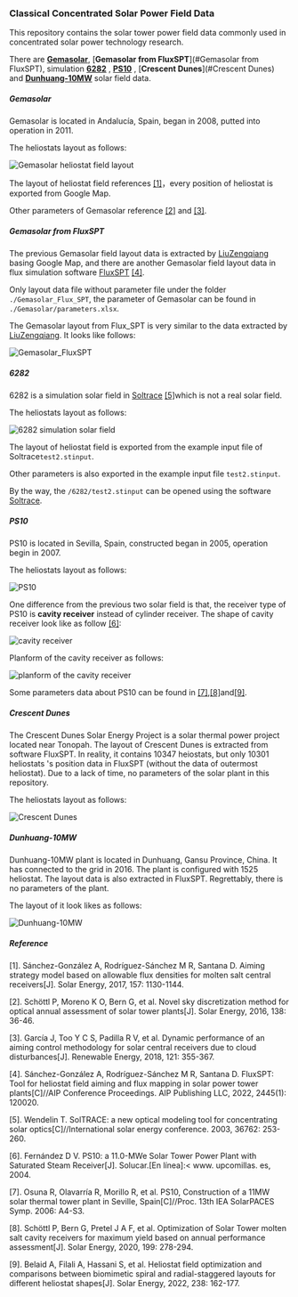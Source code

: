 ### Classical Concentrated Solar Power Field Data

This repository contains the solar tower power field data commonly used in concentrated solar power technology research.

There are [**Gemasolar**](#Gemasolar), [**Gemasolar from FluxSPT**](#Gemasolar from FluxSPT), simulation [**6282**](#6282)  , [**PS10**](#PS10) , [**Crescent Dunes**](#Crescent Dunes) and [**Dunhuang-10MW**](#Dunhuang-10MW) solar field data.

##### Gemasolar  

Gemasolar is located in Andalucía, Spain, began in 2008, putted into operation in 2011.

The heliostats layout as follows:

![Gemasolar heliostat field layout](./Gemasolar/layout.png)



The layout of heliostat field references [[1]](#reference)，every position of heliostat is exported from Google Map.

Other parameters of Gemasolar  reference [[2]](#reference) and [[3]](#reference).



##### Gemasolar from FluxSPT

The previous Gemasolar field layout data is extracted by [LiuZengqiang](https://github.com/LiuZengqiang) basing Google Map, and there are another Gemasolar field layout data in flux simulation software [FluxSPT](https://ise.uc3m.es/research/solar-energy/fluxspt/) [[4]](#reference).

Only layout data file without parameter file under the folder ``./Gemasolar_Flux_SPT``, the parameter of Gemasolar can be found in ``./Gemasolar/parameters.xlsx``.

The Gemasolar layout from Flux_SPT is very similar to the data extracted by [LiuZengqiang](https://github.com/LiuZengqiang). It looks like follows:

![Gemasolar_FluxSPT](.\Gemasolar_FluxSPT\layout.png)



##### 6282

6282 is a simulation solar field in [Soltrace](https://www.nrel.gov/csp/soltrace.html) [[5]](#reference)which is not a real solar field.

The heliostats layout as follows:

![6282 simulation solar field](./6282/layout.png)

The layout of heliostat field is exported from the  example input file of Soltrace``test2.stinput``.

Other parameters is also exported in the example input file ``test2.stinput``.

By the way, the ``/6282/test2.stinput`` can be opened using the software [Soltrace](https://www.nrel.gov/csp/soltrace.html).



##### PS10

PS10 is located in Sevilla, Spain, constructed began in 2005, operation begin in 2007.

The heliostats layout as follows:

![PS10](./PS10/layout.png)

One difference from the previous two solar field is that, the receiver type of PS10 is **cavity receiver** instead of cylinder receiver. The shape of cavity receiver look like as follow [[6]](#reference):

![cavity receiver](./PS10/cavity_receiver.png)

Planform of the cavity receiver as follows:

![planform of the cavity receiver](./PS10/cavity_receiver_outline.png)

Some parameters data about PS10 can be found in [[7]](#reference),[[8]](#reference)and[[9]](#reference).



##### Crescent Dunes

The Crescent Dunes Solar Energy Project is a solar thermal power project located near Tonopah. The layout of Crescent Dunes is extracted from software FluxSPT. In reality, it contains 10347 heiostats, but only 10301 heliostats 's position data in FluxSPT (without the data of outermost heliostat). Due to a lack of time, no parameters of the solar plant in this repository.

The heliostats layout as follows:

![Crescent Dunes](.\CrescentDunes\layout.png)

#####  Dunhuang-10MW

Dunhuang-10MW plant is located in Dunhuang, Gansu Province, China. It has connected to the grid in 2016. The plant is configured with 1525 heliostat. The layout data is also extracted in FluxSPT. Regrettably, there is no parameters of the plant.

The layout of it look likes as follows:

![Dunhuang-10MW](.\Dunhuang_10MW\layout.png)

##### Reference

[1]. Sánchez-González A, Rodríguez-Sánchez M R, Santana D. Aiming strategy model based on allowable flux densities for molten salt central receivers[J]. Solar Energy, 2017, 157: 1130-1144.

[2]. Schöttl P, Moreno K O, Bern G, et al. Novel sky discretization method for optical annual assessment of solar tower plants[J]. Solar Energy, 2016, 138: 36-46.

[3]. García J, Too Y C S, Padilla R V, et al. Dynamic performance of an aiming control methodology for solar central receivers due to cloud disturbances[J]. Renewable Energy, 2018, 121: 355-367.

[4]. Sánchez-González A, Rodríguez-Sánchez M R, Santana D. FluxSPT: Tool for heliostat field aiming and flux mapping in solar power tower plants[C]//AIP Conference Proceedings. AIP Publishing LLC, 2022, 2445(1): 120020.

[5]. Wendelin T. SolTRACE: a new optical modeling tool for concentrating solar optics[C]//International solar energy conference. 2003, 36762: 253-260.

[6]. Fernández D V. PS10: a 11.0-MWe Solar Tower Power Plant with Saturated Steam Receiver[J]. Solucar.[En línea]:< www. upcomillas. es, 2004.

[7]. Osuna R, Olavarría R, Morillo R, et al. PS10, Construction of a 11MW solar thermal tower plant in Seville, Spain[C]//Proc. 13th IEA SolarPACES Symp. 2006: A4-S3.

[8]. Schöttl P, Bern G, Pretel J A F, et al. Optimization of Solar Tower molten salt cavity receivers for maximum yield based on annual performance assessment[J]. Solar Energy, 2020, 199: 278-294.

[9]. Belaid A, Filali A, Hassani S, et al. Heliostat field optimization and comparisons between biomimetic spiral and radial-staggered layouts for different heliostat shapes[J]. Solar Energy, 2022, 238: 162-177.
